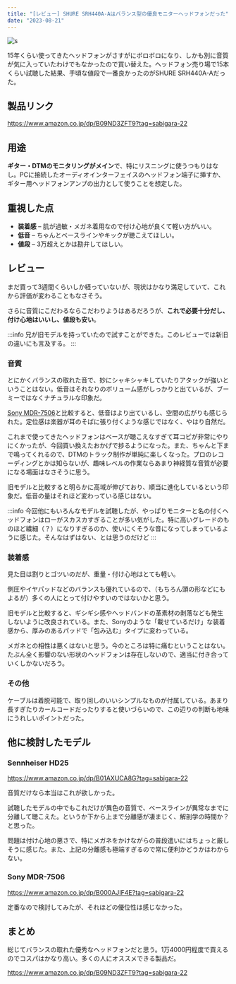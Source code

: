 ```yaml
---
title: "[レビュー] SHURE SRH440A-Aはバランス型の優良モニターヘッドフォンだった"
date: "2023-08-21"
---
```


![s](/images/posts/srh440a-a.webp)

15年くらい使ってきたヘッドフォンがさすがにボロボロになり、しかも別に音質が気に入っていたわけでもなかったので買い替えた。ヘッドフォン売り場で15本くらい試聴した結果、手頃な値段で一番良かったのがSHURE SRH440A-Aだった。

## 製品リンク

https://www.amazon.co.jp/dp/B09ND3ZFT9?tag=sabigara-22

## 用途

**ギター・DTMのモニタリングがメイン**で、特にリスニングに使うつもりはなし。PCに接続したオーディオインターフェイスのヘッドフォン端子に挿すか、ギター用ヘッドフォンアンプの出力として使うことを想定した。

## 重視した点

- **装着感** – 肌が過敏・メガネ着用なので付け心地が良くて軽い方がいい。
- **低音** – ちゃんとベースラインやキックが聴こえてほしい。
- **値段** – 3万超えとかは勘弁してほしい。

## レビュー

まだ買って3週間くらいしか経っていないが、現状はかなり満足していて、これから評価が変わることもなさそう。

さらに音質にこだわるならこだわりようはあるだろうが、**これで必要十分だし、付け心地はいいし、値段も安い**。

:::info
兄が旧モデルを持っていたので試すことができた。このレビューでは新旧の違いにも言及する。
:::

### 音質

とにかくバランスの取れた音で、妙にシャキシャキしていたりアタックが強いということはない。低音はそれなりのボリューム感がしっかりと出ているが、ブーミーではなくナチュラルな印象だ。

[Sony MDR-7506](https://www.amazon.co.jp/dp/B000AJIF4E?tag=sabigara-22)と比較すると、低音はより出ているし、空間の広がりも感じられた。定位感は楽器が耳のそばに張り付くような感じではなく、やはり自然だ。

これまで使ってきたヘッドフォンはベースが聴こえなすぎて耳コピが非常にやりにくかったが、今回買い換えたおかげで捗るようになった。また、ちゃんと下まで鳴ってくれるので、DTMのトラック制作が単純に楽しくなった。プロのレコーディングとかは知らないが、趣味レベルの作業ならあまり神経質な音質が必要になる場面はなさそうに思う。

旧モデルと比較すると明らかに高域が伸びており、順当に進化しているという印象だ。低音の量はそれほど変わっている感じはない。

:::info
今回他にもいろんなモデルを試聴したが、やっぱりモニターと名の付くヘッドフォンはローがスカスカすぎることが多い気がした。特に高いグレードのものほど繊細（？）になりすぎるのか、使いにくそうな音になってしまっているように感じた。そんなはずはない、とは思うのだけど
:::

### 装着感

見た目は割りとゴツいのだが、重量・付け心地はとても軽い。

側圧やイヤパッドなどのバランスも優れているので、（もちろん頭の形などにもよるが）多くの人にとって付けやすいのではないかと思う。

旧モデルと比較すると、ギシギシ感やヘッドバンドの革素材の剥落なども発生しないように改良されている。また、Sonyのような「載せているだけ」な装着感から、厚みのあるパッドで「包み込む」タイプに変わっている。

メガネとの相性は悪くはないと思う。今のところは特に痛むということはない。たぶん全く影響のない形状のヘッドフォンは存在しないので、適当に付き合っていくしかないだろう。

### その他

ケーブルは着脱可能で、取り回しのいいシンプルなものが付属している。あまり長すぎたりカールコードだったりすると使いづらいので、この辺りの判断も地味にうれしいポイントだった。

## 他に検討したモデル

### Sennheiser HD25

https://www.amazon.co.jp/dp/B01AXUCA8G?tag=sabigara-22

音質だけなら本当はこれが欲しかった。

試聴したモデルの中でもこれだけが異色の音質で、ベースラインが異常なまでに分離して聴こえた。というか下から上まで分離感が凄まじく、解剖学の時間か？と思った。

問題は付け心地の悪さで、特にメガネをかけながらの普段遣いにはちょっと厳しそうに感じた。また、上記の分離感も極端すぎるので常に便利かどうかはわからない。

### Sony MDR-7506

https://www.amazon.co.jp/dp/B000AJIF4E?tag=sabigara-22

定番なので検討してみたが、それほどの優位性は感じなかった。

## まとめ

総じてバランスの取れた優秀なヘッドフォンだと思う。1万4000円程度で買えるのでコスパはかなり高い。多くの人にオススメできる製品だ。

https://www.amazon.co.jp/dp/B09ND3ZFT9?tag=sabigara-22
